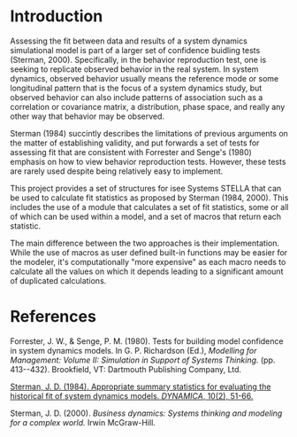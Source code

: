# Introduction

Assessing the fit between data and results of a system dynamics simulational model is part of a larger set of confidence buidling tests (Sterman, 2000). Specifically, in the behavior reproduction test, one is seeking to replicate observed behavior in the real system. In system dynamics, observed behavior usually means the reference mode or some longitudinal pattern that is the focus of a system dynamics study, but observed behavior can also include patterns of association such as a correlation or covariance matrix, a distribution, phase space, and really any other way that behavior may be observed. 

Sterman (1984) succintly describes the limitations of previous arguments on the matter of establishing validity, and put forwards a set of tests for assessing fit that are consistent with Forrester and Senge's (1980) emphasis on how to view behavior reproduction tests. However, these tests are rarely used despite being relatively easy to implement. 

This project provides a set of structures for isee Systems STELLA that can be used to calculate fit statistics as proposed by Sterman (1984, 2000). This includes the use of a module that calculates a set of fit statistics, some or all of which can be used within a model, and a set of macros that return each statistic. 

The main difference between the two approaches is their implementation. While the use of macros as user defined built-in functions may be easier for the modeler, it's computationally "more expensive" as each macro needs to calculate all the values on which it depends leading to a significant amount of duplicated calculations. 

# References
Forrester, J. W., & Senge, P. M. (1980). Tests for building model confidence in system dynamics models. In G. P. Richardson (Ed.), *Modelling for Management: Volume II: Simulation in Support of Systems Thinking.* (pp. 413--432). Brookfield, VT: Dartmouth Publishing Company, Ltd.

[Sterman, J. D. (1984). Appropriate summary statistics for evaluating the historical fit of system dynamics models. *DYNAMICA*, 10(2), 51-66.](https://www.systemdynamics.org/assets/dynamica/102/4.pdf)

Sterman, J. D. (2000). *Business dynamics: Systems thinking and modeling for a complex world.* Irwin McGraw-Hill.
